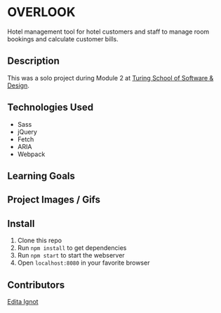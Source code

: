 # OVERLOOK
Hotel management tool for hotel customers and staff to manage room bookings and calculate customer bills.

## Description
This was a solo project during Module 2 at [Turing School of Software & Design](https://turing.io/).


## Technologies Used
- Sass
- jQuery
- Fetch
- ARIA
- Webpack

## Learning Goals

## Project Images / Gifs


## Install
1. Clone this repo
1. Run `npm install` to get dependencies
1. Run `npm start` to start the webserver 
1. Open `localhost:8080` in your favorite browser

## Contributors
[Edita Ignot](https://github.com/edignot)